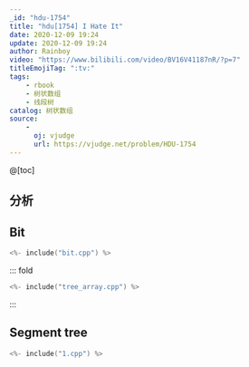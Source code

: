 ```yaml
---
_id: "hdu-1754"
title: "hdu[1754] I Hate It"
date: 2020-12-09 19:24
update: 2020-12-09 19:24
author: Rainboy
video: "https://www.bilibili.com/video/BV16V41187nR/?p=7"
titleEmojiTag: ":tv:"
tags:
    - rbook
    - 树状数组
    - 线段树
catalog: 树状数组
source: 
    - 
      oj: vjudge
      url: https://vjudge.net/problem/HDU-1754
---
```



@[toc]
## 分析


## Bit
```c
<%- include("bit.cpp") %>
```
::: fold
```c
<%- include("tree_array.cpp") %>
```
:::

## Segment tree

```c
<%- include("1.cpp") %>
```
